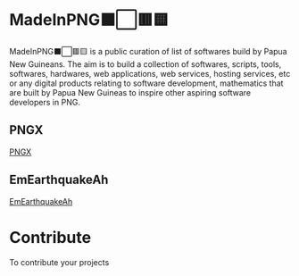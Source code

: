 # MadeInPNG⬛⬜🟥🟨
MadeInPNG⬛⬜🟥🟨 is a public curation of list of softwares build by Papua New Guineans.
The aim is to build a collection of softwares, scripts, tools, softwares, hardwares, web applications, web services, hosting services, etc or any digital products relating to software development, mathematics that are built by Papua New Guineas to inspire other aspiring software developers in PNG.


## PNGX
[PNGX](https://em-earthquake-ah.netlify.app)

## EmEarthquakeAh
[EmEarthquakeAh](https://em-earthquake-ah.netlify.app)

# Contribute
To contribute your projects